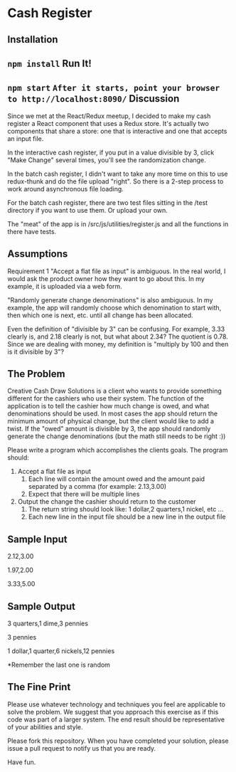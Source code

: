 Cash Register
============

Installation
------------
``
npm install
``
Run It!
-------
``
npm start
``
``
After it starts, point your browser to http://localhost:8090/
``
Discussion
----------
Since we met at the React/Redux meetup, I decided to make my cash register a React component that uses a Redux store. It's actually two components that share a store: one that is interactive and one that accepts an input file.

In the interactive cash register, if you put in a value divisible by 3, click "Make Change" several times, you'll see the randomization change.
 
In the batch cash register, I didn't want to take any more time on this to use redux-thunk and do the file upload "right". So there is a 2-step process to work around asynchronous file loading.

For the batch cash register, there are two test files sitting in the /test directory if you want to use them. Or upload your own.

The "meat" of the app is in /src/js/utilities/register.js and all the functions in there have tests. 

Assumptions
-----------
Requirement 1 "Accept a flat file as input" is ambiguous. In the real world, I would ask
the product owner how they want to go about this. In my example, it is uploaded via a web form.

"Randomly generate change denominations" is also ambiguous. In my example, the app will 
randomly choose which denomination to start with, then which one is next, etc. until 
all change has been allocated.

Even the definition of "divisible by 3" can be confusing. For example, 3.33 clearly is,
and 2.18 clearly is not, but what about 2.34? The quotient is 0.78. Since we are dealing
with money, my definition is "multiply by 100 and then is it divisible by 3"?

The Problem
-----------
Creative Cash Draw Solutions is a client who wants to provide something different for the cashiers who use their system. 
The function of the application is to tell the cashier how much change is owed, and what denominations should be used. 
In most cases the app should return the minimum amount of physical change, but the client would like to add a twist. 
If the "owed" amount is divisible by 3, the app should randomly generate the change denominations (but the math still needs to be right :))

Please write a program which accomplishes the clients goals. The program should:

1. Accept a flat file as input
	1. Each line will contain the amount owed and the amount paid separated by a comma (for example: 2.13,3.00)
	2. Expect that there will be multiple lines
2. Output the change the cashier should return to the customer
	1. The return string should look like: 1 dollar,2 quarters,1 nickel, etc ...
	2. Each new line in the input file should be a new line in the output file

Sample Input
------------
2.12,3.00

1.97,2.00

3.33,5.00

Sample Output
-------------
3 quarters,1 dime,3 pennies

3 pennies

1 dollar,1 quarter,6 nickels,12 pennies

*Remember the last one is random

The Fine Print
--------------
Please use whatever technology and techniques you feel are applicable to solve the problem. We suggest that you approach this exercise as if this code was part of a larger system. The end result should be representative of your abilities and style.

Please fork this repository. When you have completed your solution, please issue a pull request to notify us that you are ready.

Have fun.

